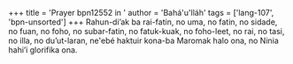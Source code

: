 +++
title = 'Prayer bpn12552 in '
author = 'Bahá'u'lláh'
tags = ['lang-107', 'bpn-unsorted']
+++
Rahun-di’ak ba rai-fatin, no uma, no fatin, no sidade, no fuan, no foho, no subar-fatin, no fatuk-kuak, no foho-leet, no rai, no tasi, no illa, no du’ut-laran, ne'ebé haktuir kona-ba Maromak halo ona, no Ninia hahi’i glorifika ona.
